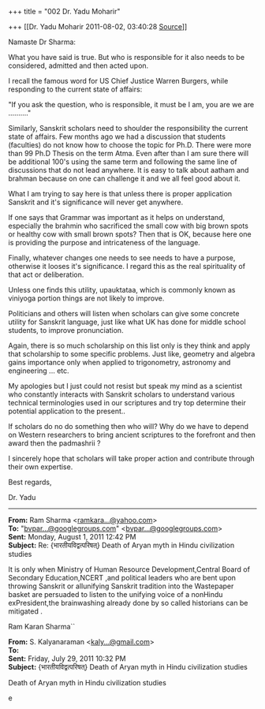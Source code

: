 +++
title = "002 Dr. Yadu Moharir"

+++
[[Dr. Yadu Moharir	2011-08-02, 03:40:28 [Source](https://groups.google.com/g/bvparishat/c/chy4p_ZHC4g)]]



Namaste Dr Sharma:

  

What you have said is true. But who is responsible for it also needs to be considered, admitted and then acted upon.

  

I recall the famous word for US Chief Justice Warren Burgers, while responding to the current state of affairs:

  

"If you ask the question, who is responsible, it must be I am, you are we are .........."  

  

Similarly, Sanskrit scholars need to shoulder the responsibility the current state of affairs. Few months ago we had a discussion that students (faculties) do not know how to choose the topic for Ph.D. There were more than 99 Ph.D Thesis on the term Atma. Even after than I am sure there will be additional 100's using the same term and following the same line of discussions that do not lead anywhere. It is easy to talk about aatham and brahman because on one can challenge it and we all feel good about it.

  

What I am trying to say here is that unless there is proper application Sanskrit and it's significance will never get anywhere.

  

If one says that Grammar was important as it helps on understand, especially the brahmin who sacrificed the small cow with big brown spots or healthy cow with small brown spots? Then that is OK, because here one is providing the purpose and intricateness of the language.  

  

Finally, whatever changes one needs to see needs to have a purpose, otherwise it looses it's significance. I regard this as the real spirituality of that act or deliberation.  

  

Unless one finds this utility, upauktataa, which is commonly known as viniyoga portion things are not likely to improve.

  

Politicians and others will listen when scholars can give some concrete utility for Sanskrit language, just like what UK has done for middle school students, to improve pronunciation.  

  

Again, there is so much scholarship on this list only is they think and apply that scholarship to some specific problems. Just like, geometry and algebra gains importance only when applied to trigonometry, astronomy and engineering ... etc.  

  

My apologies but I just could not resist but speak my mind as a scientist who constantly interacts with Sanskrit scholars to understand various technical terminologies used in our scriptures and try top determine their potential application to the present..  

  

If scholars do no do something then who will? Why do we have to depend on Western researchers to bring ancient scriptures to the forefront and then award then the padmashrii ?

  

I sincerely hope that scholars will take proper action and contribute through their own expertise.  

  

Best regards,

  

Dr. Yadu

  

------------------------------------------------------------------------

**From:** Ram Sharma \<[ramkara...@yahoo.com]()\>  
**To:** "[bvpar...@googlegroups.com]()" \<[bvpar...@googlegroups.com]()\>  
**Sent:** Monday, August 1, 2011 12:42 PM  
**Subject:** Re: {भारतीयविद्वत्परिषत्} Death of Aryan myth in Hindu civilization studies  

  

It is only when Ministry of Human Resource Development,Central Board of Secondary Education,NCERT ,and political leaders who are bent upon throwing Sanskrit or allunifying Sanskrit tradition into the Wastepaper basket are persuaded to listen to the unifying voice of a nonHindu exPresident,the brainwashing already done by so called historians can be mitigated .

Ram Karan Sharma``

  

**From:** S. Kalyanaraman \<[kaly...@gmail.com]()\>  
**To:**  
**Sent:** Friday, July 29, 2011 10:32 PM  
**Subject:** {भारतीयविद्वत्परिषत्} Death of Aryan myth in Hindu civilization studies  
  

Death of Aryan myth in Hindu civilization studies

  

  

e  

